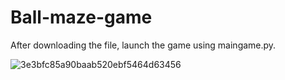 # Ball-maze-game
After downloading the file, launch the game using maingame.py.

![3e3bfc85a90baab520ebf5464d63456](https://github.com/user-attachments/assets/d41ccbfc-b275-4e83-8db2-0477175854d4)
